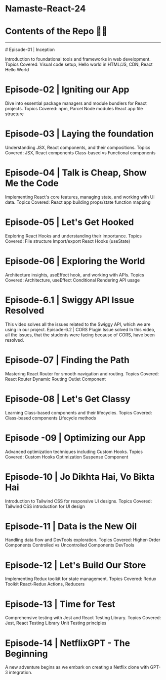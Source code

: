 # Namaste-React-24
<h1>Contents of the Repo 🦾✅</h1>
<hr>
# Episode-01 | Inception

Introduction to foundational tools and frameworks in web development.
Topics Covered:
Visual code setup,
Hello world in HTML/JS,
CDN, React Hello World

# Episode-02 | Igniting our App
Dive into essential package managers and module bundlers for React projects.
Topics Covered:
npm, Parcel
Node modules
React app file structure

# Episode-03 | Laying the foundation
Understanding JSX, React components, and their compositions.
Topics Covered:
JSX, React components
Class-based vs Functional components

# Episode-04 | Talk is Cheap, Show Me the Code
Implementing React's core features, managing state, and working with UI data.
Topics Covered:
React app building
props/state
function mapping

# Episode-05 | Let's Get Hooked
Exploring React Hooks and understanding their importance.
Topics Covered:
File structure
Import/export
React Hooks (useState)

# Episode-06 | Exploring the World
Architecture insights, useEffect hook, and working with APIs.
Topics Covered:
Architecture, useEffect
Conditional Rendering
API usage

# Episode-6.1 | Swiggy API Issue Resolved
This video solves all the issues related to the Swiggy API, which we are using in our project.
Episode-6.2 | CORS Plugin Issue solved
In this video, all the issues, that the students were facing because of CORS, have been resolved.

# Episode-07 | Finding the Path
Mastering React Router for smooth navigation and routing.
Topics Covered:
React Router
Dynamic Routing
Outlet Component

# Episode-08 | Let's Get Classy
Learning Class-based components and their lifecycles.
Topics Covered:
Class-based components
Lifecycle methods

# Episode -09 | Optimizing our App
Advanced optimization techniques including Custom Hooks.
Topics Covered:
Custom Hooks
Optimization
Suspense Component

# Episode-10 | Jo Dikhta Hai, Vo Bikta Hai
Introduction to Tailwind CSS for responsive UI designs.
Topics Covered:
Tailwind CSS introduction for Ul design

# Episode-11 | Data is the New Oil
Handling data flow and DevTools exploration.
Topics Covered:
Higher-Order Components
Controlled vs Uncontrolled Components
DevTools

# Episode-12 | Let's Build Our Store
Implementing Redux toolkit for state management.
Topics Covered:
Redux Toolkit
React-Redux
Actions, Reducers

# Episode-13 | Time for Test
Comprehensive testing with Jest and React Testing Library.
Topics Covered:
Jest, React Testing Library
Unit Testing principles

# Episode-14 | NetflixGPT - The Beginning
A new adventure begins as we embark on creating a Netflix clone with GPT-3 integration.
